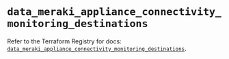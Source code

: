 # `data_meraki_appliance_connectivity_monitoring_destinations`

Refer to the Terraform Registry for docs: [`data_meraki_appliance_connectivity_monitoring_destinations`](https://registry.terraform.io/providers/ciscodevnet/meraki/1.7.1/docs/data-sources/appliance_connectivity_monitoring_destinations).
